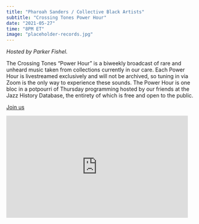 ```yaml
---
title: "Pharoah Sanders / Collective Black Artists"
subtitle: "Crossing Tones Power Hour"
date: "2021-05-27"
time: "8PM ET"
image: "placeholder-records.jpg"
---
```


<i>Hosted by Parker Fishel.</i>

The Crossing Tones “Power Hour” is a biweekly broadcast of rare and unheard music taken from collections currently in our care. Each Power Hour is livestreamed exclusively and will not be archived, so tuning in via Zoom is the only way to experience these sounds. The Power Hour is one bloc in a potpourri of Thursday programming hosted by our friends at the Jazz History Database, the entirety of which is free and open to the public.

<!-- Put Zoom link in the href -->
<a class="button" href="https://simonsfoundation.zoom.us/j/91328673516?pwd=NnpuVnNpOGdDQUkvcldmMy9YTXRxUT09">Join us</a>

<iframe src="https://giphy.com/embed/REPL2BIiGhyFO" width="480" height="270" frameBorder="0" class="giphy-embed" allowFullScreen></iframe>
